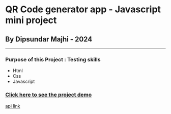 # QR Code generator app - Javascript mini project

## By Dipsundar Majhi - 2024

---

### Purpose of this Project : Testing skills

- Html
- Css
- Javascript

### [Click here to see the project demo](https://dipsundar.github.io/Javascript-mini-project-8---QR-code-generator-app/)

[api link](https://goqr.me/api/)
